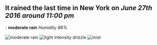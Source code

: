 ## It rained the last time in New York on *June 27th 2016 around 11:00 pm*
💧  **moderate rain** *Humidity 88%*

![moderate rain](http://openweathermap.org/img/w/10n.png) ![light intensity drizzle](http://openweathermap.org/img/w/09n.png) ![mist](http://openweathermap.org/img/w/50n.png)
